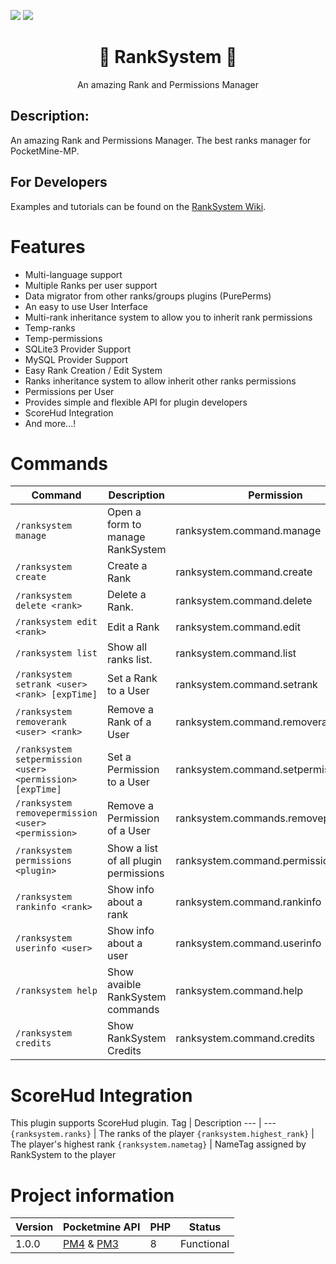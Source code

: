 [![](https://poggit.pmmp.io/shield.state/RankSystem)](https://poggit.pmmp.io/p/RankSystem)
[![](https://poggit.pmmp.io/shield.dl.total/RankSystem)](https://poggit.pmmp.io/p/RankSystem)

<div align="center">
  <h1> 👑 RankSystem 🔧</h1>
  <p>An amazing Rank and Permissions Manager</p>
</div>

## Description:
An amazing Rank and Permissions Manager. The best ranks manager for PocketMine-MP.
## For Developers
Examples and tutorials can be found on the [RankSystem Wiki](https://github.com/IvanCraft623/RankSystem/wiki).

# Features

- Multi-language support
- Multiple Ranks per user support
- Data migrator from other ranks/groups plugins (PurePerms)
- An easy to use User Interface
- Multi-rank inheritance system to allow you to inherit rank permissions
- Temp-ranks
- Temp-permissions
- SQLite3 Provider Support
- MySQL Provider Support
- Easy Rank Creation / Edit System
- Ranks inheritance system to allow inherit other ranks permissions
- Permissions per User
- Provides simple and flexible API for plugin developers
- ScoreHud Integration
- And more...!

# Commands
Command | Description | Permission
--- | --- | ---
`/ranksystem manage` | Open a form to manage RankSystem | ranksystem.command.manage
`/ranksystem create` | Create a Rank | ranksystem.command.create
`/ranksystem delete <rank>` | Delete a Rank. | ranksystem.command.delete
`/ranksystem edit <rank>` | Edit a Rank | ranksystem.command.edit
`/ranksystem list` | Show all ranks list. | ranksystem.command.list
`/ranksystem setrank <user> <rank> [expTime]` | Set a Rank to a User | ranksystem.command.setrank
`/ranksystem removerank <user> <rank>` | Remove a Rank of a User | ranksystem.command.removerank
`/ranksystem setpermission <user> <permission> [expTime]` | Set a Permission to a User | ranksystem.command.setpermission
`/ranksystem removepermission <user> <permission>` | Remove a Permission of a User | ranksystem.commands.removepermission
`/ranksystem permissions <plugin>` | Show a list of all plugin permissions | ranksystem.command.permissions
`/ranksystem rankinfo <rank>` | Show info about a rank | ranksystem.command.rankinfo
`/ranksystem userinfo <user>` | Show info about a user | ranksystem.command.userinfo
`/ranksystem help` | Show avaible RankSystem commands | ranksystem.command.help
`/ranksystem credits` | Show RankSystem Credits | ranksystem.command.credits

# ScoreHud Integration
This plugin supports ScoreHud plugin.
Tag | Description
--- | ---
`{ranksystem.ranks}` | The ranks of the player
`{ranksystem.highest_rank}` | The player's highest rank
`{ranksystem.nametag}` | NameTag assigned by RankSystem to the player


# Project information
Version | Pocketmine API | PHP | Status
--- | --- | --- | ---
1.0.0 | [PM4](https://github.com/pmmp/PocketMine-MP/tree/stable) & [PM3](https://github.com/pmmp/PocketMine-MP/tree/legacy/pm3) | 8 | Functional
